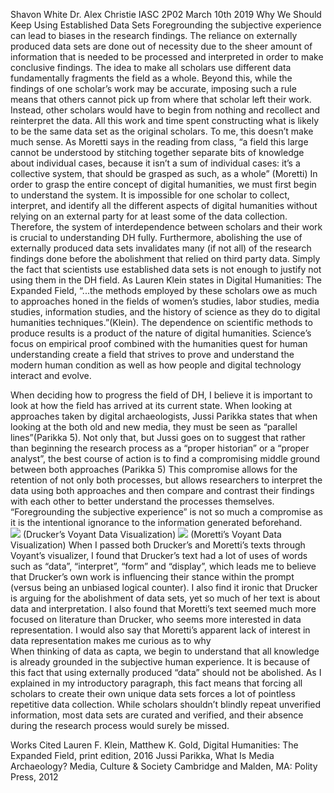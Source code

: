 Shavon White 
Dr. Alex Christie 
IASC 2P02 
March 10th 2019 
Why We Should Keep Using Established Data Sets 
Foregrounding the subjective experience can lead to biases in the research findings. The reliance on externally produced data sets are done out of necessity due to the sheer amount of information that is needed to be processed and interpreted in order to make conclusive findings. The idea to make all scholars use different data fundamentally fragments the field as a whole. Beyond this, while the findings of one scholar’s work may be accurate, imposing such a rule means that others cannot pick up from where that scholar left their work. Instead, other scholars would have to begin from nothing and recollect and reinterpret the data. All this work and time spent constructing what is likely to be the same data set as the original scholars. To me, this doesn’t make much sense. As Moretti says in the reading from class, “a field this large cannot be understood by stitching together separate bits of knowledge about individual cases, because it isn’t a sum of individual cases: it’s a collective system, that should be grasped as such, as a whole” (Moretti) In order to grasp the entire concept of digital humanities, we must first begin to understand the system. It is impossible for one scholar to collect, interpret, and identify all the different aspects of digital humanities without relying on an external party for at least some of the data collection. Therefore, the system of interdependence between scholars and their work is crucial to understanding DH fully. Furthermore, abolishing the use of externally produced data sets invalidates many (if not all) of the research findings done before the abolishment that relied on third party data. 
Simply the fact that scientists use established data sets is not enough to justify not using them in the DH field. As Lauren Klein states in Digital Humanities: The Expanded Field, “...the methods employed by these scholars owe as much to approaches honed in the fields of women’s studies, labor studies, media studies, information studies, and the history of science as they do to digital humanities techniques.”(Klein). The dependence on scientific methods to produce results is a product of the nature of digital humanities. Science’s focus on empirical proof combined with the humanities quest for human understanding create a field that strives to prove and understand the modern human condition as well as how people and digital technology interact and evolve. 
 
When deciding how to progress the field of DH, I believe it is important to look at how the field has arrived at its current state. When looking at approaches taken by digital archaeologists, Jussi Parikka states that when looking at the both old and new media, they must be seen as “parallel lines”(Parikka 5). Not only that, but Jussi goes on to suggest that rather than beginning the research process as a “proper historian” or a “proper analyst”, the best course of action is to find a compromising middle ground between both approaches (Parikka 5) This compromise allows for the retention of not only both processes, but allows researchers to interpret the data using both approaches and then compare and contrast their findings with each other to better understand the processes themselves. “Foregrounding the subjective experience” is not so much a compromise as it is the intentional ignorance to the information generated beforehand.  
  ![](images/DruckerImage)
(Drucker’s Voyant Data Visualization) 
 ![](images/MorettiImage)
(Moretti’s Voyant Data Visualization) 
When I passed both Drucker’s and Moretti’s texts through Voyant’s visualizer, I found that Drucker’s text had a lot of uses of words such as “data”, “interpret”, “form” and “display”, which leads me to believe that Drucker’s own work is influencing their stance within the prompt (versus being an unbiased logical counter). I also find it ironic that Drucker is arguing for the abolishment of data sets, yet so much of her text is about data and interpretation. I also found that Moretti’s text seemed much more focused on literature than Drucker, who seems more interested in data representation. I would also say that Moretti’s apparent lack of interest in data representation makes me curious as to why  
When thinking of data as capta, we begin to understand that all knowledge is already grounded in the subjective human experience. It is because of this fact that using externally produced “data” should not be abolished. As I explained in my introductory paragraph, this fact means that forcing all scholars to create their own unique data sets forces a lot of pointless repetitive data collection. While scholars shouldn’t blindly repeat unverified information, most data sets are curated and verified, and their absence during the research process would surely be missed. 
 
Works Cited 
Lauren F. Klein, Matthew K. Gold, Digital Humanities: The Expanded Field, print edition, 2016 
Jussi Parikka, What Is Media Archaeology? Media, Culture & Society Cambridge and Malden, MA: Polity Press, 2012 
 

